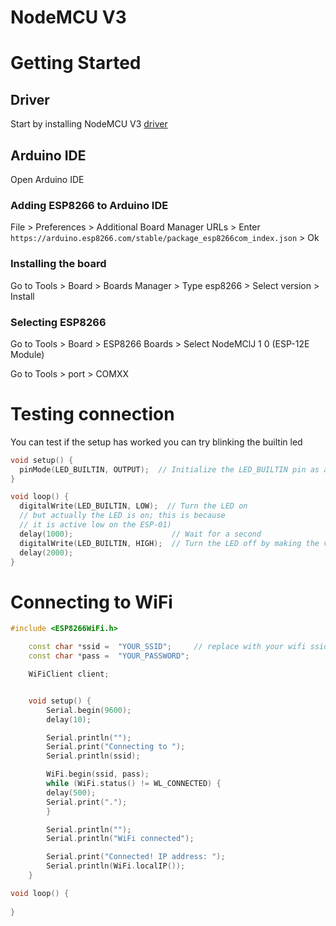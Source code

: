 # NodeMCU V3

# Getting Started

## Driver

Start by installing NodeMCU V3 [driver](https://www.wch.cn/download/CH341SER_EXE.html)

## Arduino IDE
Open Arduino IDE

### Adding ESP8266 to Arduino IDE
File > Preferences > Additional Board Manager URLs > Enter `https://arduino.esp8266.com/stable/package_esp8266com_index.json` > Ok

### Installing the board
Go to Tools > Board > Boards Manager > Type esp8266 > Select version > Install

### Selecting ESP8266
Go to Tools > Board > ESP8266 Boards > Select NodeMClJ 1 0 (ESP-12E Module)

Go to Tools > port > COMXX


# Testing connection
You can test if the setup has worked you can try blinking the builtin led

```C++
void setup() {
  pinMode(LED_BUILTIN, OUTPUT);  // Initialize the LED_BUILTIN pin as an output
}

void loop() {
  digitalWrite(LED_BUILTIN, LOW);  // Turn the LED on 
  // but actually the LED is on; this is because
  // it is active low on the ESP-01)
  delay(1000);                      // Wait for a second
  digitalWrite(LED_BUILTIN, HIGH);  // Turn the LED off by making the voltage HIGH
  delay(2000);
}
```

# Connecting to WiFi

```C++
#include <ESP8266WiFi.h>

    const char *ssid =  "YOUR_SSID";     // replace with your wifi ssid and wpa2 key
    const char *pass =  "YOUR_PASSWORD";

    WiFiClient client;


    void setup() {
        Serial.begin(9600);
        delay(10);

        Serial.println("");
        Serial.print("Connecting to ");
        Serial.println(ssid); 

        WiFi.begin(ssid, pass); 
        while (WiFi.status() != WL_CONNECTED) {
        delay(500);
        Serial.print(".");
        }

        Serial.println("");
        Serial.println("WiFi connected"); 

        Serial.print("Connected! IP address: ");
        Serial.println(WiFi.localIP());
    }

void loop() {      
  
}

```